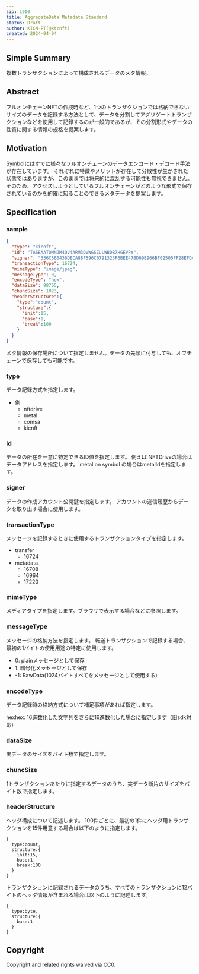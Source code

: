 ```yaml
---
sip: 1000
title: AggregateData Metadata Standard
status: Draft
author: KICN-FT(@ktcnft)
created: 2024-04-04
---
```



## Simple Summary
複数トランザクションによって構成されるデータのメタ情報。

## Abstract
フルオンチェーンNFTの作成時など、1つのトランザクションでは格納できないサイズのデータを記録する方法として、データを分割してアグリゲートトランザクションなどを使用して記録するのが一般的であるが、その分割形式やデータの性質に関する情報の規格を提案します。

## Motivation

Symbolにはすでに様々なフルオンチェーンのデータエンコード・デコード手法が存在しています。
それぞれに特徴やメリットが存在して分散性が生かされた状態ではありますが、このままでは将来的に混乱する可能性も無視できません。
そのため、アクセスしようとしているフルオンチェーンがどのような形式で保存されているのかを的確に知ることのできるメタデータを提案します。


## Specification

### sample

```json
{
  "type": "kicnft",
  "id": "TA6EAATQMNJM4QV4ARM3DVWGSZULWBDB7HGEVPY",
  "signer": "336C560436DECA88F596C0791323F6BEE47BD09B966BF02505FF28EFDAC5BDEB",
  "transactionType": 16724,
  "mimeType": "image/jpeg",
  "messageType": 0,
  "encodeType": "hex",
  "dataSize": 98765,
  "chuncSize": 1023,
  "headerStructure":{
    "type":"count",
    "structure":{
      "init":15,
      "base":1,
      "break":100
    }
  }
}

```

メタ情報の保存場所について指定しません。データの先頭に付与しても、オフチェーンで保存しても可能です。



### type
データ記録方式を指定します。
- 例
  - nftdrive
  - metal
  - comsa
  - kicnft

### id
データの所在を一意に特定できるID値を指定します。
例えば
NFTDriveの場合はデータアドレスを指定します。
metal on symbol の場合はmetalIdを指定します。

### signer
データの作成アカウント公開鍵を指定します。
アカウントの送信履歴からデータを取り出す場合に使用します。

### transactionType
メッセージを記録するときに使用するトランザクションタイプを指定します。

- transfer
  - 16724
- metadata
  - 16708
  - 16964
  - 17220

### mimeType
メディアタイプを指定します。ブラウザで表示する場合などに参照します。

### messageType
メッセージの格納方法を指定します。
転送トランザクションで記録する場合、最初の1バイトの使用用途の特定に使用します。

- 0: plainメッセージとして保存
- 1: 暗号化メッセージとして保存
- -1: RawData(1024バイトすべてをメッセージとして使用する)

### encodeType
データ記録時の格納方式について補足事項があれば指定します。

hexhex: 16進数化した文字列をさらに16進数化した場合に指定します（旧sdk対応）

### dataSize
実データのサイズをバイト数で指定します。

### chuncSize
1トランザクションあたりに指定するデータのうち、実データ断片のサイズをバイト数で指定します。


### headerStructure
ヘッダ構成について記述します。
100件ごとに、最初の1件にヘッダ用トランザクションを15件用意する場合は以下のように指定します。

```
{
  type:count,
  structure:{
    init:15,
    base:1,
    break:100
  }
}
```

トランザクションに記録されるデータのうち、すべてのトランザクションに12バイトのヘッダ情報が含まれる場合は以下のように記述します。

```
{
  type:byte,
  structure:{
    base:1
  }
}
```

## Copyright

Copyright and related rights waived via CC0.
